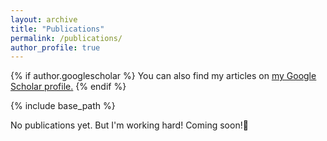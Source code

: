 ```yaml
---
layout: archive
title: "Publications"
permalink: /publications/
author_profile: true
---
```


{% if author.googlescholar %}
  You can also find my articles on <u><a href="{{author.googlescholar}}">my Google Scholar profile</a>.</u>
{% endif %}

{% include base_path %}

No publications yet. But I'm working hard! Coming soon!🚀

<!-- {% for post in site.publications reversed %}
  {% include archive-single.html %}
{% endfor %} -->
